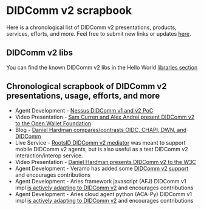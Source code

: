 # DIDComm v2 scrapbook
Here is a chronological list of DIDComm v2 presentations, products, services, efforts, and more. Feel free to submit new links or updates [here](https://github.com/decentralized-identity/didcomm.org/tree/main/site/content/book/v2/scrapbook).

## DIDComm v2 libs
You can find the known DIDComm v2 libs in the Hello World [libraries section](https://didcomm.org/book/v2/hellolibstools)

## Chronological scrapbook of DIDComm v2 presentations, usage, efforts, and more
* Agent Development - [Nessus DIDComm v1 and v2 PoC](https://github.com/tdiesler/nessus-didcomm/releases)
* Video Presentation - [Sam Curren and Alex Andrei present DIDComm v2 to the Open Wallet Foundation]( https://github.com/openwallet-foundation/architecture-task-force/wiki/2023-02-13-Meeting-Minutes)
* Blog - [Daniel Hardman compares/contrasts OIDC, CHAPI, DWN, and DIDComm](https://daniel-hardman.medium.com/sentries-confessionals-vaults-and-envelopes-4a58cf4f8a5a)
* Live Service - [RootsID DIDComm v2 mediator](https://mediator.rootsid.cloud/) was meant to support mobile DIDComm v2 agents, but is also useful as a test DIDComm v2 interaction/interop service.
* Video Presentation - [Daniel Hardman presents DIDComm v2 to the W3C](https://www.youtube.com/watch?v=TBxWgNmsnvU)
* Agent Development - Veramo has added some [DIDComm v2 support](https://veramo.io/docs/api/did-comm) and encourages contributions
* Agent Development - Aries framework javascript (AFJ) DIDComm v1 impl [is actively adapting to DIDComm v2](https://github.com/hyperledger/aries-framework-javascript/tree/feat/didcomm-v2) and encourages contributions
* Agent Development - Aries cloud agent python (ACA-Py) DIDComm v1 impl [is actively adapting to DIDComm v2](https://github.com/hyperledger/aries-cloudagent-python/pull/2019) and encourages contributions
